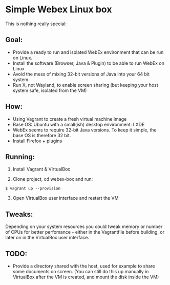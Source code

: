 Simple Webex Linux box
======================

This is nothing really special:

Goal:
-----
- Provide a ready to run and isolated WebEx environment that can be run on Linux.
- Install the software (Browser, Java & Plugin) to be able to run WebEx on Linux
- Avoid the mess of mixing 32-bit versions of Java into your 64 bit system.
- Run X, not Wayland, to enable screen sharing (but keeping your host system safe, isolated from the VM)

How:
-----
- Using Vagrant to create a fresh virtual machine image
- Base OS:  Ubuntu with a small(ish) desktop environment: LXDE
- WebEx seems to require 32-bit Java versions.  To keep it simple, the base OS is therefore 32 bit.
- Install Firefox + plugins

Running:
--------

1. Install Vagrant & VirtualBox

2. Clone project, cd webex-box and run:
```
$ vagrant up --provision
```
3. Open VirtualBox user interface and restart the VM

Tweaks:
-------
Depending on your system resources you could tweak memory or number of CPUs for better perfomance - either in the Vagrantfile before building, or later on in the VirtualBox user interface.

TODO:
-----
- Provide a directory shared with the host, used for example to share some documents on screen. (You can still do this up manually in VirtualBox after the VM is created, and mount the disk inside the VM)


